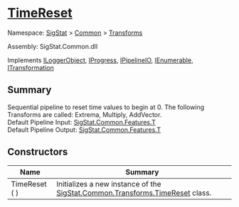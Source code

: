 # [TimeReset](./TimeReset.md)

Namespace: [SigStat]() > [Common](./../README.md) > [Transforms](./README.md)

Assembly: SigStat.Common.dll

Implements [ILoggerObject](./../ILoggerObject.md), [IProgress](./../Helpers/IProgress.md), [IPipelineIO](./../Pipeline/IPipelineIO.md), [IEnumerable](https://docs.microsoft.com/en-us/dotnet/api/System.Collections.IEnumerable), [ITransformation](./../ITransformation.md)

## Summary
Sequential pipeline to reset time values to begin at 0.  The following Transforms are called: Extrema, Multiply, AddVector.  <br>Default Pipeline Input: [SigStat.Common.Features.T]()<br>Default Pipeline Output: [SigStat.Common.Features.T]()

## Constructors

| Name | Summary | 
| --- | --- | 
| TimeReset (  ) | Initializes a new instance of the [SigStat.Common.Transforms.TimeReset](../SigStat/Common/Transforms/TimeReset.md) class. | 


